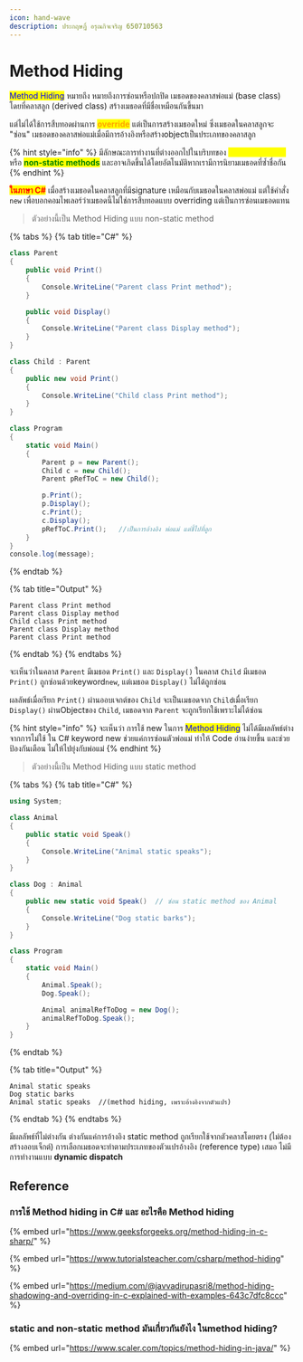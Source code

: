 ```yaml
---
icon: hand-wave
description: ประกฤษฎิ์ อรุณกิจเจริญ 650710563
---
```


# Method Hiding

<mark style="color:blue;">Method Hiding</mark> หมายถึง หมายถึงการซ่อนหรือปกปิด เมธอดของคลาสพ่อแม่ (base class) โดยที่คลาสลูก (derived class) สร้างเมธอดที่มีชื่อเหมือนกันขึ้นมา

แต่ไม่ได้ใช้การสืบทอดผ่านการ <mark style="color:orange;">**override**</mark> แต่เป็นการสร้างเมธอดใหม่ ซึ่งเมธอดในคลาสลูกจะ "ซ่อน" เมธอดของคลาสพ่อแม่เมื่อมีการอ้างอิงหรือสร้างobjectเป็นประเภทของคลาสลูก

{% hint style="info" %}
มีลักษณะการทำงานที่ต่างออกไปในบริบทของ <mark style="color:yellow;">**static methods**</mark> หรือ <mark style="color:green;">**non-static methods**</mark> และอาจเกิดขึ้นได้โดยอัตโนมัติหากเรามีการนิยามเมธอดที่ซ้ำชื่อกัน
{% endhint %}

<mark style="color:red;">**ในภาษา C#**</mark> เมื่อสร้างเมธอดในคลาสลูกที่มีsignature เหมือนกับเมธอดในคลาสพ่อแม่ แต่ใช้คำสั่ง `new` เพื่อบอกคอมไพเลอร์ว่าเมธอดนี้ไม่ใช่การสืบทอดแบบ overriding แต่เป็นการซ่อนเมธอดแทน

> ตัวอย่างนี้เป็น Method Hiding แบบ non-static method

{% tabs %}
{% tab title="C#" %}
```csharp
class Parent
{
    public void Print()
    {
        Console.WriteLine("Parent class Print method");
    }

    public void Display()
    {
        Console.WriteLine("Parent class Display method");
    }
}

class Child : Parent
{
    public new void Print()
    {
        Console.WriteLine("Child class Print method");
    }
}

class Program
{
    static void Main()
    {
        Parent p = new Parent();
        Child c = new Child();
        Parent pRefToC = new Child();

        p.Print();           
        p.Display();         
        c.Print();           
        c.Display();         
        pRefToC.Print();   //เป็นการอ้างอิง พ่อแม่ แต่ชึ้ไปที่ลูก  
    }
}
console.log(message);
```
{% endtab %}

{% tab title="Output" %}
```
Parent class Print method
Parent class Display method
Child class Print method
Parent class Display method 
Parent class Print method
```
{% endtab %}
{% endtabs %}

จะเห็นว่าในคลาส `Parent` มีเมธอด `Print()` และ `Display()` ในคลาส `Child` มีเมธอด `Print()` ถูกซ่อนด้วยkeyword`new`, แต่เมธอด `Display()` ไม่ได้ถูกซ่อน

&#x20; ผลลัพธ์เมื่อเรียก `Print()` ผ่านออบเจกต์ของ `Child` จะเป็นเมธอดจาก `Child`เมื่อเรียก `Display()` ผ่านObjectของ `Child`, เมธอดจาก `Parent` จะถูกเรียกใช้เพราะไม่ได้ซ่อน

{% hint style="info" %}
จะเห็นว่า การใช้ new ในการ <mark style="color:blue;">Method Hiding</mark> ไม่ได้มีผลลัพธ์ต่างจากการไม่ใช้ ใน C# keyword new ช่วยแค่การซ่อนตัวพ่อแม่ ทำให้ Code อ่านง่ายขึ้น และช่วยป้องกันเตือน ไม่ให้ไปยุ่งกับพ่อแม่
{% endhint %}

> ตัวอย่างนี้เป็น Method Hiding แบบ static method

{% tabs %}
{% tab title="C#" %}
```csharp
using System;

class Animal
{
    public static void Speak()
    {
        Console.WriteLine("Animal static speaks");
    }
}

class Dog : Animal
{
    public new static void Speak()  // ซ่อน static method ของ Animal
    {
        Console.WriteLine("Dog static barks");
    }
}

class Program
{
    static void Main()
    {
        Animal.Speak();            
        Dog.Speak();               

        Animal animalRefToDog = new Dog();
        animalRefToDog.Speak();   
    }
}

```
{% endtab %}

{% tab title="Output" %}
```
Animal static speaks
Dog static barks
Animal static speaks  //(method hiding, เพราะอ้างอิงจากตัวแปร)
```
{% endtab %}
{% endtabs %}

มีผลลัพธ์ที่ไม่ต่างกัน ต่างกันแค่การอ้างอิง static method ถูกเรียกใช้จากตัวคลาสโดยตรง (ไม่ต้องสร้างออบเจ็กต์) การเลือกเมธอดจะทำตามประเภทของตัวแปรอ้างอิง (reference type) เสมอ ไม่มีการทำงานแบบ **dynamic dispatch**



## Reference

### การใช้ Method hiding in C# และ อะไรคือ Method hiding

{% embed url="https://www.geeksforgeeks.org/method-hiding-in-c-sharp/" %}

{% embed url="https://www.tutorialsteacher.com/csharp/method-hiding" %}

{% embed url="https://medium.com/@javvadirupasri8/method-hiding-shadowing-and-overriding-in-c-explained-with-examples-643c7dfc8ccc" %}

### static and non-static method มันเกี่ยวกันยังไง ในmethod hiding?

{% embed url="https://www.scaler.com/topics/method-hiding-in-java/" %}
